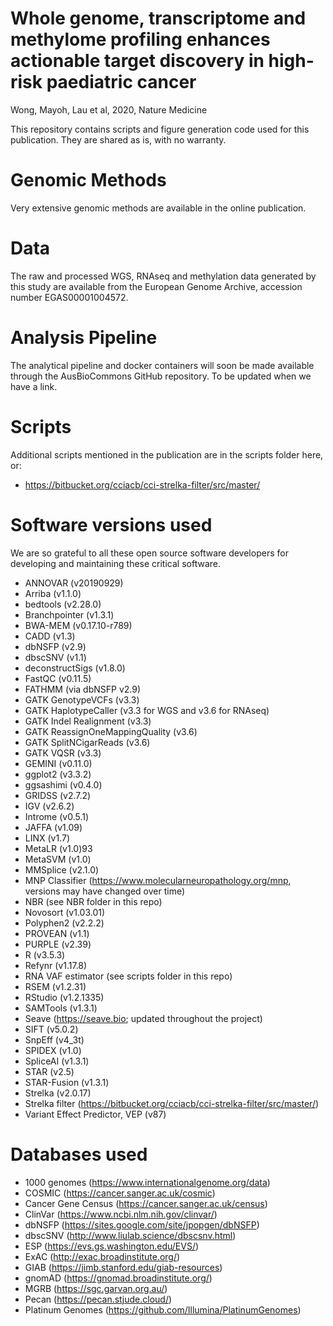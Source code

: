 # Whole genome, transcriptome and methylome profiling enhances actionable target discovery in high-risk paediatric cancer 
Wong, Mayoh, Lau et al, 2020, Nature Medicine

This repository contains scripts and figure generation code used for this publication. They are shared as is, with no warranty.

# Genomic Methods
Very extensive genomic methods are available in the online publication.

# Data
The raw and processed WGS, RNAseq and methylation data generated by this study are available from the European Genome Archive, accession number EGAS00001004572.

# Analysis Pipeline
The analytical pipeline and docker containers will soon be made available through the AusBioCommons GitHub repository. To be updated when we have a link.

# Scripts
Additional scripts mentioned in the publication are in the scripts folder here, or:

* https://bitbucket.org/cciacb/cci-strelka-filter/src/master/

# Software versions used
We are so grateful to all these open source software developers for developing and maintaining these critical software.

* ANNOVAR (v20190929)
* Arriba (v1.1.0)
* bedtools (v2.28.0)
* Branchpointer (v1.3.1)
* BWA-MEM (v0.17.10-r789)
* CADD (v1.3)
* dbNSFP (v2.9)
* dbscSNV (v1.1)
* deconstructSigs (v1.8.0)
* FastQC (v0.11.5)
* FATHMM (via dbNSFP v2.9)
* GATK GenotypeVCFs (v3.3) 
* GATK HaplotypeCaller (v3.3 for WGS and v3.6 for RNAseq) 
* GATK Indel Realignment (v3.3) 
* GATK ReassignOneMappingQuality (v3.6)
* GATK SplitNCigarReads (v3.6) 
* GATK VQSR (v3.3) 
* GEMINI (v0.11.0)
* ggplot2 (v3.3.2)
* ggsashimi (v0.4.0) 
* GRIDSS (v2.7.2)
* IGV (v2.6.2)
* Introme (v0.5.1)
* JAFFA (v1.09)
* LINX (v1.7)
* MetaLR (v1.0)93 
* MetaSVM (v1.0)
* MMSplice (v2.1.0)
* MNP Classifier (https://www.molecularneuropathology.org/mnp, versions may have changed over time)
* NBR (see NBR folder in this repo)
* Novosort (v1.03.01)
* Polyphen2 (v2.2.2)
* PROVEAN (v1.1)
* PURPLE (v2.39)
* R (v3.5.3)
* Refynr (v1.17.8)
* RNA VAF estimator (see scripts folder in this repo)
* RSEM (v1.2.31)
* RStudio (v1.2.1335)
* SAMTools (v1.3.1)
* Seave (https://seave.bio; updated throughout the project)
* SIFT (v5.0.2)
* SnpEff (v4_3t)
* SPIDEX (v1.0)
* SpliceAI (v1.3.1)
* STAR (v2.5)
* STAR-Fusion (v1.3.1)
* Strelka (v2.0.17)
* Strelka filter (https://bitbucket.org/cciacb/cci-strelka-filter/src/master/)
* Variant Effect Predictor, VEP (v87)

# Databases used
* 1000 genomes (https://www.internationalgenome.org/data)
* COSMIC (https://cancer.sanger.ac.uk/cosmic)
* Cancer Gene Census (https://cancer.sanger.ac.uk/census)
* ClinVar (https://www.ncbi.nlm.nih.gov/clinvar/)
* dbNSFP (https://sites.google.com/site/jpopgen/dbNSFP)
* dbscSNV (http://www.liulab.science/dbscsnv.html)
* ESP (https://evs.gs.washington.edu/EVS/)
* ExAC (http://exac.broadinstitute.org/)
* GIAB (https://jimb.stanford.edu/giab-resources)
* gnomAD (https://gnomad.broadinstitute.org/)
* MGRB (https://sgc.garvan.org.au/)
* Pecan (https://pecan.stjude.cloud/)
* Platinum Genomes (https://github.com/Illumina/PlatinumGenomes)
